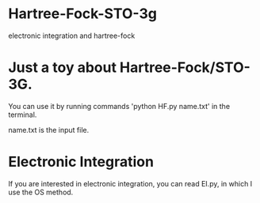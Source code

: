 # Hartree-Fock-STO-3g
electronic integration and hartree-fock
# Just a toy about Hartree-Fock/STO-3G.
You can use it by running commands 'python HF.py name.txt' in the terminal. 

name.txt is the input file.
# Electronic Integration
If you are interested in electronic integration, you can read EI.py, in which I use the OS method.
